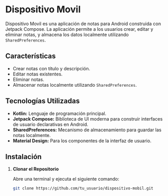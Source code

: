# Dispositivo Movil

Dispositivo Movil es una aplicación de notas para Android construida con Jetpack Compose. La aplicación permite a los usuarios crear, editar y eliminar notas, y almacena los datos localmente utilizando `SharedPreferences`.

## Características

- Crear notas con título y descripción.
- Editar notas existentes.
- Eliminar notas.
- Almacenar notas localmente utilizando `SharedPreferences`.

## Tecnologías Utilizadas

- **Kotlin:** Lenguaje de programación principal.
- **Jetpack Compose:** Biblioteca de UI moderna para construir interfaces de usuario declarativas en Android.
- **SharedPreferences:** Mecanismo de almacenamiento para guardar las notas localmente.
- **Material Design:** Para los componentes de la interfaz de usuario.

## Instalación

1. **Clonar el Repositorio**

   Abre una terminal y ejecuta el siguiente comando:

   ```bash
   git clone https://github.com/tu_usuario/dispositivo-mobil.git
